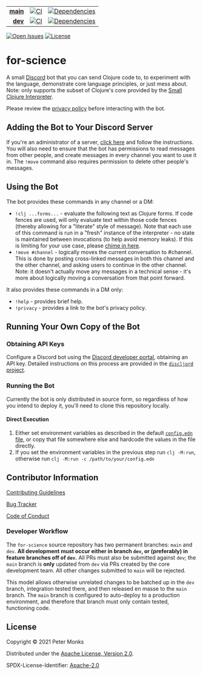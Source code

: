 | | | |
|---:|:---:|:---:|
| [**main**](https://github.com/pmonks/for-science/tree/main) | [![CI](https://github.com/pmonks/for-science/workflows/CI/badge.svg?branch=main)](https://github.com/pmonks/for-science/actions?query=workflow%3ACI+branch%3Amain) | [![Dependencies](https://github.com/pmonks/for-science/workflows/dependencies/badge.svg?branch=main)](https://github.com/pmonks/for-science/actions?query=workflow%3Adependencies+branch%3Amain) |
| [**dev**](https://github.com/pmonks/for-science/tree/dev) | [![CI](https://github.com/pmonks/for-science/workflows/CI/badge.svg?branch=dev)](https://github.com/pmonks/for-science/actions?query=workflow%3ACI+branch%3Adev) | [![Dependencies](https://github.com/pmonks/for-science/workflows/dependencies/badge.svg?branch=dev)](https://github.com/pmonks/for-science/actions?query=workflow%3Adependencies+branch%3Adev) |

[![Open Issues](https://img.shields.io/github/issues/pmonks/for-science.svg)](https://github.com/pmonks/for-science/issues)
[![License](https://img.shields.io/github/license/pmonks/for-science.svg)](https://github.com/pmonks/for-science/blob/main/LICENSE)

# for-science

A small [Discord](https://discord.com/) bot that you can send Clojure code to, to experiment with the language, demonstrate core language principles, or just mess about.  Note: only supports the subset of Clojure's core provided by the [Small Clojure Interpreter](https://github.com/borkdude/sci).

Please review the [privacy policy](https://github.com/pmonks/for-science/blob/main/PRIVACY.md) before interacting with the bot.

## Adding the Bot to Your Discord Server

If you're an administrator of a server, [click here](https://discord.com/oauth2/authorize?client_id=854190844084355082&scope=bot&permissions=2148006976) and follow the instructions.  You will also need to ensure that the bot has permissions to read messages from other people, and create messages in every channel you want to use it in.  The `!move` command also requires permission to delete other people's messages.

## Using the Bot

The bot provides these commands in any channel or a DM:
* `!clj ...forms...` - evaluate the following text as Clojure forms. If code fences are used, will only evaluate text within those code fences (thereby allowing for a "literate" style of message).  Note that each use of this command is run in a "fresh" instance of the interpreter - no state is maintained between invocations (to help avoid memory leaks).  If this is limiting for your use case, please [chime in here](https://github.com/pmonks/for-science/issues/7).
* `!move #channel` - logically moves the current conversation to #channel. This is done by posting cross-linked messages in both this channel and the other channel, and asking users to continue in the other channel. Note: it doesn't actually move any messages in a technical sense - it's more about logically moving a conversation from that point forward.

It also provides these commands in a DM only:
* `!help` - provides brief help.
* `!privacy` - provides a link to the bot's privacy policy.

## Running Your Own Copy of the Bot

### Obtaining API Keys

Configure a Discord bot using the [Discord developer portal](https://discord.com/developers), obtaining an API key.  Detailed instructions on this process are provided in the [`discljord` project](https://github.com/IGJoshua/discljord).

### Running the Bot

Currently the bot is only distributed in source form, so regardless of how you intend to deploy it, you'll need to clone this repository locally.

#### Direct Execution

1. Either set environment variables as described in the default [`config.edn` file](https://github.com/pmonks/for-science/blob/main/resources/config.edn), or copy that file somewhere else and hardcode the values in the file directly.
2. If you set the environment variables in the previous step run `clj -M:run`, otherwise run `clj -M:run -c /path/to/your/config.edn`

## Contributor Information

[Contributing Guidelines](https://github.com/pmonks/for-science/blob/main/.github/CONTRIBUTING.md)

[Bug Tracker](https://github.com/pmonks/for-science/issues)

[Code of Conduct](https://github.com/pmonks/for-science/blob/main/.github/CODE_OF_CONDUCT.md)

### Developer Workflow

The `for-science` source repository has two permanent branches: `main` and `dev`.  **All development must occur either in branch `dev`, or (preferably) in feature branches off of `dev`.**  All PRs must also be submitted against `dev`; the `main` branch is **only** updated from `dev` via PRs created by the core development team.  All other changes submitted to `main` will be rejected.

This model allows otherwise unrelated changes to be batched up in the `dev` branch, integration tested there, and then released en masse to the `main` branch.  The `main` branch is configured to auto-deploy to a production environment, and therefore that branch must only contain tested, functioning code.

## License

Copyright © 2021 Peter Monks

Distributed under the [Apache License, Version 2.0](http://www.apache.org/licenses/LICENSE-2.0).

SPDX-License-Identifier: [Apache-2.0](https://spdx.org/licenses/Apache-2.0)
